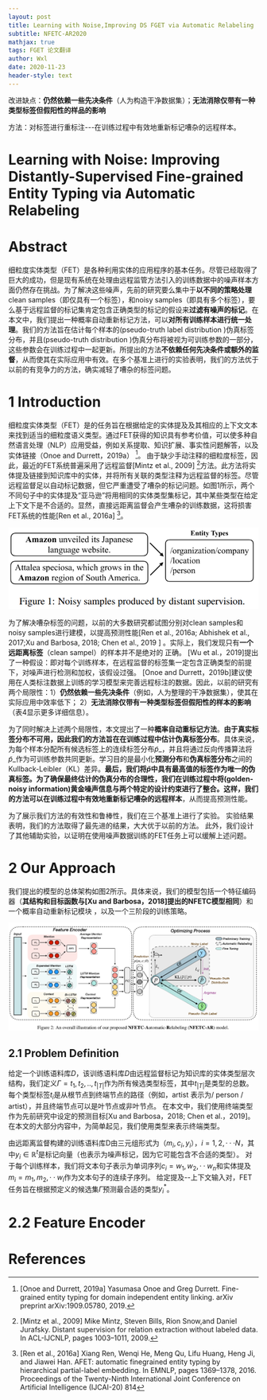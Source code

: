 ```yaml
---
layout: post
title: Learning with Noise,Improving DS FGET via Automatic Relabeling 
subtitle: NFETC-AR2020
mathjax: true
tags: FGET 论文翻译
author: Wxl
date: 2020-11-23
header-style: text
---
```




<!--more-->

改进缺点：**仍然依赖一些先决条件**（人为构造干净数据集）；**无法消除仅带有一种类型标签但假阳性的样品的影响**

方法：对标签进行重标注---在训练过程中有效地重新标记嘈杂的远程样本。

# Learning with Noise: Improving Distantly-Supervised Fine-grained Entity Typing via Automatic Relabeling  

# Abstract  

细粒度实体类型（FET）是各种利用实体的应用程序的基本任务。尽管已经取得了巨大的成功，但是现有系统在处理由远程监管方法引入的训练数据中的噪声样本方面仍然存在挑战。为了解决这些噪声，先前的研究要么集中于**以不同的策略处理**clean samples（即仅具有一个标签），和noisy samples（即具有多个标签），要么基于远程监督的标记集肯定包含正确类型的标记的假设来**过滤有噪声的标记**。在本文中，我们提出一种概率自动重新标记方法，可以**对所有训练样本进行统一处理**。我们的方法旨在估计每个样本的(pseudo-truth label distribution  )伪真标签分布，并且(pseudo-truth distribution  )伪真分布将被视为可训练参数的一部分，这些参数会在训练过程中一起更新。所提出的方法**不依赖任何先决条件或额外的监督**，从而使其在实际应用中有效。在多个基准上进行的实验表明，我们的方法优于以前的有竞争力的方法，确实减轻了嘈杂的标签问题。

# 1 Introduction  

细粒度实体类型（FET）是的任务旨在根据给定的实体提及及其相应的上下文文本来找到适当的细粒度语义类型。通过FET获得的知识具有参考价值，可以使多种自然语言处理（NLP）应用受益，例如关系提取、知识扩展、事实性问题解答，以及实体链接（Onoe and Durrett，2019a） [^1 ]。
由于缺少手动注释的细粒度标签，因此，最近的FET系统普遍采用了远程监督[Mintz et al., 2009] [^2]方法。此方法将实体提及链接到知识库中的实体，并将所有关联的类型注释为远程监督的标签。尽管远程监督足以自动标记数据，但它严重遭受了嘈杂的标记问题。如图1所示，两个不同句子中的实体提及“亚马逊”将用相同的实体类型集标记，其中某些类型在给定上下文下是不合适的。显然，直接远距离监督会产生嘈杂的训练数据，这将损害FET系统的性能[Ren et al., 2016a] [^3]。

![image-20201123135602803](/assets/fet/image-20201123135602803.png)

为了解决嘈杂标签的问题，以前的大多数研究都试图分别对clean samples和noisy samples进行建模，以提高预测性能[Ren et al., 2016a; Abhishek et al., 2017;Xu and Barbosa, 2018; Chen et al., 2019  ] 。实际上，我们发现只有**一个远距离标签**（clean sampel）的样本并不是绝对的 正确。 [Wu et al.，2019]提出了一种假设：即对每个训练样本，在远程监督的标签集一定包含正确类型的前提下，对噪声进行检测和加权，该假设过强。 [Onoe and Durrett，2019b]建议使用在人类标注数据上训练的学习模型来完善远程标注的数据。因此，以前的研究有两个局限性：1）**仍然依赖一些先决条件**（例如，人为整理的干净数据集），使其在实际应用中效率低下； 2）**无法消除仅带有一种类型标签但假阳性的样本的影响**（表4显示更多详细信息）。

为了同时解决上述两个局限性，本文提出了一种**概率自动重标记方法**。**由于真实标签分布不可用，因此我们的方法旨在在训练过程中估计伪真标签分布**。具体来说，为每个样本分配所有候选标签上的连续标签分布$\tilde p$_，并且将通过反向传播算法将$\tilde p$_作为可训练参数共同更新。学习目的是最小化**预测分布**和**伪真标签分布**之间的Kullback-Leibler（KL）差异。**最后，我们将$\tilde p$中具有最高值的标签作为唯一的伪真标签。**为了确保最终估计的伪真分布的合理性，我们在训练过程中将(golden-noisy information)黄金噪声信息与两个特定的设计约束进行了整合。这样，我们的方法可以**在训练过程中有效地重新标记嘈杂的远程样本**，从而提高预测性能。

为了展示我们方法的有效性和鲁棒性，我们在三个基准上进行了实验。 实验结果表明，我们的方法取得了最先进的结果，大大优于以前的方法。 此外，我们设计了其他辅助实验，以证明在使用噪声数据训练的FET任务上可以缓解上述问题。

# 2 Our Approach  

我们提出的模型的总体架构如图2所示。具体来说，我们的模型包括一个特征编码器（**其结构和目标函数与[Xu and Barbosa，2018]提出的NFETC模型相同**）和一个概率自动重新标记模块 ，以及一个三阶段的训练策略。

![image-20201123135355124](/assets/fet/image-20201123135355124.png)

## 2.1 Problem Definition  

给定一个训练语料库$D$，该训练语料库$D$由远程监督标记为知识库的实体类型层次结构，我们定义$\Gamma=t_1,t_2,..,t_{ \lvert T\rvert }$作为所有候选类型标签，其中$t_{\lvert T\rvert}$是类型的总数。 每个类型标签$t_i$是从根节点到终端节点的路径（例如，artist  表示为/ person / artist），并且终端节点可以是叶节点或非叶节点。 在本文中，我们使用终端类型作为先前研究中设定的预测目标[Xu and Barbosa，2018; Chen et al.，2019]。 在本文的大部分内容中，为简单起见，我们使用类型来表示终端类型。

由远距离监督构建的训练语料库D由三元组形式为（$m_i,c_i,y_i$），$i=1,2,···N$，其中$y_i \in \mathbb R^t$是标记向量（也表示为噪声标记，因为它可能包含不合适的类型）。 对于每个训练样本，我们将文本句子表示为单词序列$c_i = w_1,w_2,·· w_n$和实体提及$m_i = m_1,m_2,·· w_l$作为文本句子的连续子序列。 给定提及--上下文输入对，FET任务旨在根据预定义的候选集$\Gamma$预测最合适的类型$y_i^*$。

# 2.2 Feature Encoder  





# References

[^4 ]: [Abhishek et al., 2017] Abhishek. Fine-grained entity type classification by jointly learning representations and label embeddings. In EACL, pages 797–807, 2017.
[^5]: [Chen et al., 2019] Bo Chen.Improving distantly-supervised entity typing with compact latent space clustering. In NAACL-HLT, 2019.
[^2]: [Mintz et al., 2009] Mike Mintz, Steven Bills, Rion Snow,and Daniel Jurafsky. Distant supervision for relation extraction without labeled data. In ACL-IJCNLP, pages 1003–1011, 2009.

[^1 ]: [Onoe and Durrett, 2019a] Yasumasa Onoe and Greg Durrett. Fine-grained entity typing for domain independent entity linking. arXiv preprint arXiv:1909.05780, 2019.
[^3]: [Ren et al., 2016a] Xiang Ren, Wenqi He, Meng Qu, Lifu Huang, Heng Ji, and Jiawei Han. AFET: automatic finegrained entity typing by hierarchical partial-label embedding. In EMNLP, pages 1369–1378, 2016. Proceedings of the Twenty-Ninth International Joint Conference on Artificial Intelligence (IJCAI-20) 814
[^8 ]: [Wu et al., 2019] Junshuang Wu, Richong Zhang, Yongyi Mao, Hongyu Guo, and Jinpeng Huai. Modeling noisy
[^7]: [Yogatama et al., 2015] Dani Yogatama, Daniel Gillick, andNevena Lazic. Embedding methods for fine grained entity type classification. In ACL, pages 291–296, 2015.